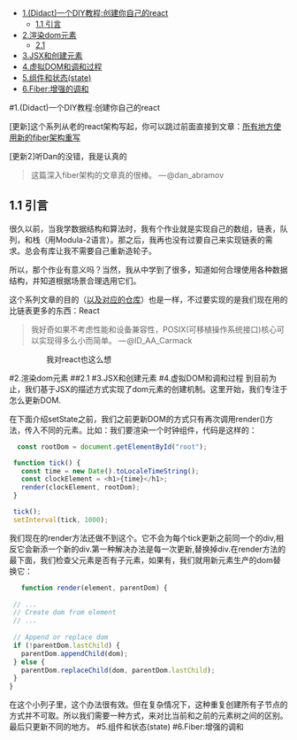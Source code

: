 

<!-- @import "[TOC]" {cmd="toc" depthFrom=1 depthTo=6 orderedList=false} -->

<!-- code_chunk_output -->

* [1.(Didact)一个DIY教程:创建你自己的react](#1didact一个diy教程创建你自己的react)
	* [1.1 引言](#11-引言)
* [2.渲染dom元素](#2渲染dom元素)
	* [2.1](#21)
* [3.JSX和创建元素](#3jsx和创建元素)
* [4.虚拟DOM和调和过程](#4虚拟dom和调和过程)
* [5.组件和状态(state)](#5组件和状态state)
* [6.Fiber:增强的调和](#6fiber增强的调和)

<!-- /code_chunk_output -->

#1.(Didact)一个DIY教程:创建你自己的react

[更新]这个系列从老的react架构写起，你可以跳过前面直接到文章：[所有地方使用新的fiber架构重写](https://engineering.hexacta.com/didact-fiber-incremental-reconciliation-b2fe028dcaec)

[更新2]听Dan的没错，我是认真的

>这篇深入fiber架构的文章真的很棒。
— @dan_abramov


## 1.1 引言

很久以前，当我学数据结构和算法时，我有个作业就是实现自己的数组，链表，队列，和栈（用Modula-2语言）。那之后，我再也没有过要自己来实现链表的需求。总会有库让我不需要自己重新造轮子。

所以，那个作业有意义吗？当然，我从中学到了很多，知道如何合理使用各种数据结构，并知道根据场景合理选用它们。

这个系列文章的目的（[以及对应的仓库](https://github.com/hexacta/didact/)）也是一样，不过要实现的是我们现在用的比链表更多的东西：React

>我好奇如果不考虑性能和设备兼容性，POSIX(可移植操作系统接口)核心可以实现得多么小而简单。
— @ID_AA_Carmack

&emsp;&emsp;&emsp;&emsp;&ensp;&nbsp;我对react也这么想




#2.渲染dom元素
##2.1
#3.JSX和创建元素
#4.虚拟DOM和调和过程
 到目前为止，我们基于JSX的描述方式实现了dom元素的创建机制。这里开始，我们专注于怎么更新DOM.

 在下面介绍setState之前，我们之前更新DOM的方式只有再次调用render()方法，传入不同的元素。比如：我们要渲染一个时钟组件，代码是这样的：
 ```js
   const rootDom = document.getElementById("root");

  function tick() {
    const time = new Date().toLocaleTimeString();
    const clockElement = <h1>{time}</h1>;
    render(clockElement, rootDom);
  }

  tick();
  setInterval(tick, 1000);
 ```
 我们现在的render方法还做不到这个。它不会为每个tick更新之前同一个的div,相反它会新添一个新的div.第一种解决办法是每一次更新,替换掉div.在render方法的最下面，我们检查父元素是否有子元素，如果有，我们就用新元素生产的dom替换它：
 ```js
    function render(element, parentDom) {  
  
  // ...
  // Create dom from element
  // ...
  
  // Append or replace dom
  if (!parentDom.lastChild) {
    parentDom.appendChild(dom);     
  } else {
    parentDom.replaceChild(dom, parentDom.lastChild);    
  }
}  
 ```
 在这个小列子里，这个办法很有效。但在复杂情况下，这种重复创建所有子节点的方式并不可取。所以我们需要一种方式，来对比当前和之前的元素树之间的区别。最后只更新不同的地方。
#5.组件和状态(state)
#6.Fiber:增强的调和